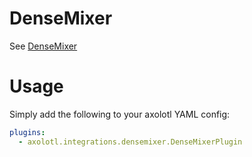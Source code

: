 # DenseMixer

See [DenseMixer](https://github.com/yaof20/DenseMixer/)

# Usage

Simply add the following to your axolotl YAML config:

```yaml
plugins:
  - axolotl.integrations.densemixer.DenseMixerPlugin
```
